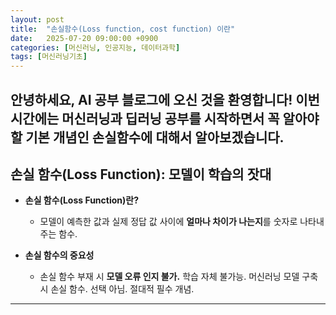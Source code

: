 ```yaml
---
layout: post
title:  "손실함수(Loss function, cost function) 이란"
date:   2025-07-20 09:00:00 +0900
categories: [머신러닝, 인공지능, 데이터과학]
tags: [머신러닝기초]
---
```


안녕하세요, **AI 공부 블로그**에 오신 것을 환영합니다! 
이번 시간에는 머신러닝과 딥러닝 공부를 시작하면서 꼭 알아야 할 기본 개념인 손실함수에 대해서 알아보겠습니다.
---

##  손실 함수(Loss Function): 모델이 학습의 잣대

*   **손실 함수(Loss Function)란?**
    *   모델이 예측한 값과 실제 정답 값 사이에 **얼마나 차이가 나는지**를 숫자로 나타내 주는 함수.

*   **손실 함수의 중요성**
    *   손실 함수 부재 시 **모델 오류 인지 불가.** 학습 자체 불가능. 머신러닝 모델 구축 시 손실 함수. 선택 아님. 절대적 필수 개념.

---
